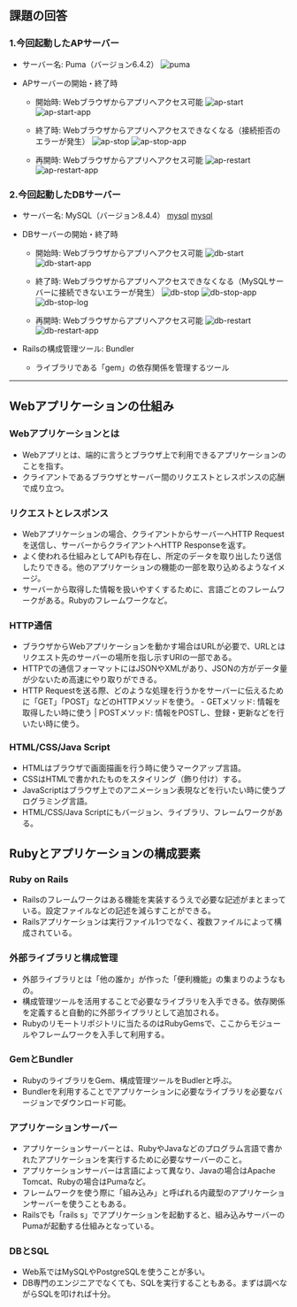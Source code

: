 ## 課題の回答

### 1.今回起動したAPサーバー
- サーバー名: Puma（バージョン6.4.2）
![puma](images/puma.png)

- APサーバーの開始・終了時
  - 開始時: Webブラウザからアプリへアクセス可能
    ![ap-start](images/1.png)
    ![ap-start-app](images/2.png)

  - 終了時: Webブラウザからアプリへアクセスできなくなる（接続拒否のエラーが発生）
    ![ap-stop](images/3.png)
    ![ap-stop-app](images/4.png)

  - 再開時: Webブラウザからアプリへアクセス可能
    ![ap-restart](images/5.png) 
    ![ap-restart-app](images/6.png)

### 2.今回起動したDBサーバー
- サーバー名: MySQL（バージョン8.4.4）
[mysql](images/mysql.png)
[mysql](images/mysql_2.png)

- DBサーバーの開始・終了時
  - 開始時: Webブラウザからアプリへアクセス可能
    ![db-start](images/1.png)
    ![db-start-app](images/2.png)
    
  - 終了時: Webブラウザからアプリへアクセスできなくなる（MySQLサーバーに接続できないエラーが発生）
    ![db-stop](images/7.png)
    ![db-stop-app](images/9.png)
    ![db-stop-log](images/8.png)

  - 再開時: Webブラウザからアプリへアクセス可能
    ![db-restart](images/10.png)
    ![db-restart-app](images/11.png)

- Railsの構成管理ツール: Bundler
  - ライブラリである「gem」の依存関係を管理するツール

---

## Webアプリケーションの仕組み

### Webアプリケーションとは
- Webアプリとは、端的に言うとブラウザ上で利用できるアプリケーションのことを指す。
- クライアントであるブラウザとサーバー間のリクエストとレスポンスの応酬で成り立つ。

### リクエストとレスポンス
- Webアプリケーションの場合、クライアントからサーバーへHTTP Requestを送信し、サーバーからクライアントへHTTP Responseを返す。
- よく使われる仕組みとしてAPIも存在し、所定のデータを取り出したり送信したりできる。他のアプリケーションの機能の一部を取り込めるようなイメージ。
- サーバーから取得した情報を扱いやすくするために、言語ごとのフレームワークがある。Rubyのフレームワークなど。

### HTTP通信
- ブラウザからWebアプリケーションを動かす場合はURLが必要で、URLとはリクエスト先のサーバーの場所を指し示すURIの一部である。
- HTTPでの通信フォーマットにはJSONやXMLがあり、JSONの方がデータ量が少ないため高速にやり取りができる。
- HTTP Requestを送る際、どのような処理を行うかをサーバーに伝えるために「GET」「POST」などのHTTPメソッドを使う。
        - GETメソッド: 情報を取得したい時に使う | POSTメソッド: 情報をPOSTし、登録・更新などを行いたい時に使う。

### HTML/CSS/Java Script
- HTMLはブラウザで画面描画を行う時に使うマークアップ言語。
- CSSはHTMLで書かれたものをスタイリング（飾り付け）する。
- JavaScriptはブラウザ上でのアニメーション表現などを行いたい時に使うプログラミング言語。
- HTML/CSS/Java Scriptにもバージョン、ライブラリ、フレームワークがある。


## Rubyとアプリケーションの構成要素

### Ruby on Rails
- Railsのフレームワークはある機能を実装するうえで必要な記述がまとまっている。設定ファイルなどの記述を減らすことができる。
- Railsアプリケーションは実行ファイル1つでなく、複数ファイルによって構成されている。

### 外部ライブラリと構成管理
- 外部ライブラリとは「他の誰か」が作った「便利機能」の集まりのようなもの。
- 構成管理ツールを活用することで必要なライブラリを入手できる。依存関係を定義すると自動的に外部ライブラリとして追加される。
- Rubyのリモートリポジトリに当たるのはRubyGemsで、ここからモジュールやフレームワークを入手して利用する。

### GemとBundler
- RubyのライブラリをGem、構成管理ツールをBudlerと呼ぶ。
- Bundlerを利用することでアプリケーションに必要なライブラリを必要なバージョンでダウンロード可能。

### アプリケーションサーバー
- アプリケーションサーバーとは、RubyやJavaなどのプログラム言語で書かれたアプリケーションを実行するために必要なサーバーのこと。
- アプリケーションサーバーは言語によって異なり、Javaの場合はApache Tomcat、Rubyの場合はPumaなど。
- フレームワークを使う際に「組み込み」と呼ばれる内蔵型のアプリケーションサーバーを使うこともある。
- Railsでも「rails s」でアプリケーションを起動すると、組み込みサーバーのPumaが起動する仕組みとなっている。

### DBとSQL
- Web系ではMySQLやPostgreSQLを使うことが多い。
- DB専門のエンジニアでなくても、SQLを実行することもある。まずは調べながらSQLを叩ければ十分。
